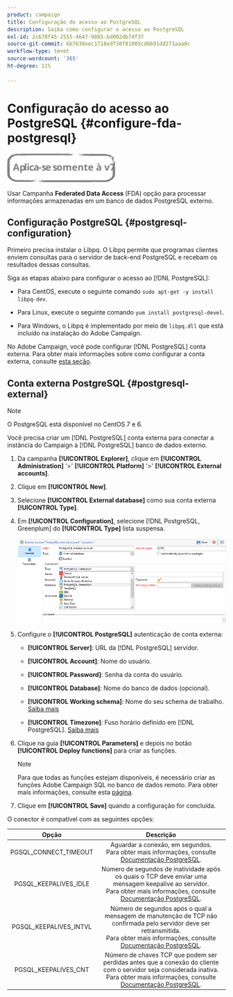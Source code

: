 ```yaml
---
product: campaign
title: Configuração do acesso ao PostgreSQL
description: Saiba como configurar o acesso ao PostgreSQL
exl-id: 2c678f45-2555-4647-9885-bd002db7df37
source-git-commit: 6b7638eec1718edf30f81005cd6691dd271aaa0c
workflow-type: tm+mt
source-wordcount: '365'
ht-degree: 11%

---
```


# Configuração do acesso ao PostgreSQL {#configure-fda-postgresql}

![](../../assets/v7-only.svg)

Usar Campanha **Federated Data Access** (FDA) opção para processar informações armazenadas em um banco de dados PostgreSQL externo.

## Configuração PostgreSQL {#postgresql-configuration}

Primeiro precisa instalar o Libpq. O Libpq permite que programas clientes enviem consultas para o servidor de back-end PostgreSQL e recebam os resultados dessas consultas.

Siga as etapas abaixo para configurar o acesso ao [!DNL PostgreSQL]:

* Para CentOS, execute o seguinte comando `sudo apt-get -y install libpq-dev`.

* Para Linux, execute o seguinte comando `yum install postgresql-devel`.

* Para Windows, o Libpq é implementado por meio de `libpq.dll` que está incluído na instalação do Adobe Campaign.

No Adobe Campaign, você pode configurar [!DNL PostgreSQL] conta externa. Para obter mais informações sobre como configurar a conta externa, consulte [esta seção](#postgresql-external).

## Conta externa PostgreSQL {#postgresql-external}

>[!NOTE]
>
> O PostgreSQL está disponível no CentOS 7 e 6.

Você precisa criar um [!DNL PostgreSQL] conta externa para conectar a instância do Campaign à [!DNL PostgreSQL] banco de dados externo.

1. Da campanha **[!UICONTROL Explorer]**, clique em **[!UICONTROL Administration]** &#39;>&#39; **[!UICONTROL Platform]** &#39;>&#39; **[!UICONTROL External accounts]**.

1. Clique em **[!UICONTROL New]**.

1. Selecione **[!UICONTROL External database]** como sua conta externa **[!UICONTROL Type]**.

1. Em **[!UICONTROL Configuration]**, selecione [!DNL PostgreSQL, Greenplum] do **[!UICONTROL Type]** lista suspensa.

   ![](assets/postgresql_1.png)

1. Configure o **[!UICONTROL PostgreSQL]** autenticação de conta externa:

   * **[!UICONTROL Server]**: URL da [!DNL PostgreSQL] servidor.

   * **[!UICONTROL Account]**: Nome do usuário.

   * **[!UICONTROL Password]**: Senha da conta do usuário.

   * **[!UICONTROL Database]**: Nome do banco de dados (opcional).

   * **[!UICONTROL Working schema]**: Nome do seu schema de trabalho. [Saiba mais](https://www.postgresql.org/docs/current/ddl-schemas.html)

   * **[!UICONTROL Timezone]**: Fuso horário definido em [!DNL PostgreSQL]. [Saiba mais](https://www.postgresql.org/docs/7.2/timezones.html)

1. Clique na guia **[!UICONTROL Parameters]** e depois no botão **[!UICONTROL Deploy functions]** para criar as funções.

   >[!NOTE]
   >
   >Para que todas as funções estejam disponíveis, é necessário criar as funções Adobe Campaign SQL no banco de dados remoto. Para obter mais informações, consulte esta [página](../../configuration/using/adding-additional-sql-functions.md).

1. Clique em **[!UICONTROL Save]** quando a configuração for concluída.

O conector é compatível com as seguintes opções:

| Opção | Descrição |
|:-:|:-:|
| PGSQL_CONNECT_TIMEOUT | Aguardar a conexão, em segundos. <br>Para obter mais informações, consulte [Documentação PostgreSQL](https://www.postgresql.org/docs/12/libpq-connect.html#LIBPQ-CONNECT-CONNECT-TIMEOUT). |
| PGSQL_KEEPALIVES_IDLE | Número de segundos de inatividade após os quais o TCP deve enviar uma mensagem keepalive ao servidor. <br>Para obter mais informações, consulte [Documentação PostgreSQL](https://www.postgresql.org/docs/12/libpq-connect.html#LIBPQ-KEEPALIVES-IDLE). |
| PGSQL_KEEPALIVES_INTVL | Número de segundos após o qual a mensagem de manutenção de TCP não confirmada pelo servidor deve ser retransmitida.  <br>Para obter mais informações, consulte [Documentação PostgreSQL](https://www.postgresql.org/docs/12/libpq-connect.html#LIBPQ-KEEPALIVES-INTERVAL). |
| PGSQL_KEEPALIVES_CNT | Número de chaves TCP que podem ser perdidas antes que a conexão do cliente com o servidor seja considerada inativa. <br>Para obter mais informações, consulte [Documentação PostgreSQL](https://www.postgresql.org/docs/12/libpq-connect.html#LIBPQ-KEEPALIVES-COUNT). |
